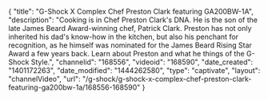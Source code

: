 {
    "title": "G-Shock X Complex Chef Preston Clark featuring GA200BW-1A",
    "description": "Cooking is in Chef Preston Clark's DNA. He is the son of the late James Beard Award-winning chef, Patrick Clark. Preston has not only inherited his dad's know-how in the kitchen, but also his penchant for recognition, as he himself was nominated for the James Beard Rising Star Award a few years back. Learn about Preston and what he things of the G-Shock Style.",
    "channelid": "168556",
    "videoid": "168590",
    "date_created": "1401172263",
    "date_modified": "1444262580",
    "type": "captivate",
    "layout": "channelVideo",
    "url": "\/g-shock\/g-shock-x-complex-chef-preston-clark-featuring-ga200bw-1a\/168556-168590"
}